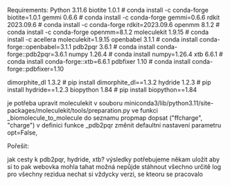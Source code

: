 Requirements:
Python 3.11.6
biotite 1.0.1         # conda install -c conda-forge biotite=1.0.1
gemmi 0.6.6           # conda install -c conda-forge gemmi=0.6.6
rdkit 2023.09.6       # conda install -c conda-forge rdkit=2023.09.6
openmm 8.1.2          # conda install -c conda-forge openmm=8.1.2
moleculekit 1.9.15    # conda install -c acellera moleculekit=1.9.15
openbabel 3.1.1       # conda install conda-forge::openbabel=3.1.1
pdb2pqr 3.6.1         # conda install conda-forge::pdb2pqr=3.6.1
numpy 1.26.4          # conda install numpy=1.26.4
xtb 6.6.1             # conda install conda-forge::xtb=6.6.1
pdbfixer 1.10         # conda install conda-forge::pdbfixer=1.10

dimorphite_dl 1.3.2   # pip install dimorphite_dl==1.3.2
hydride 1.2.3         # pip install hydride==1.2.3
biopython 1.84        # pip install biopython==1.84


je potřeba upravit moleculekit
v souboru miniconda3/lib/python3.11/site-packages/moleculekit/tools/preparation.py 
ve funkci _biomolecule_to_molecule do seznamu propmap dopsat ("ffcharge", "charge")
v definici funkce _pdb2pqr změnit defaultní nastavení parametru opt=False, 


Pořešit:

jak cesty k pdb2pqr, hydride, xtb?
výsledky potřebujeme někam uložit aby si to pak webovka mohla tahat
možná nepůjde stáhnout všechno
určitě log pro všechny rezidua
nechat si vždycky verzi, se kteoru se pracovalo
